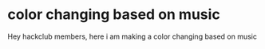 # color changing based on music
 Hey hackclub members, here i am making a color changing based on music
